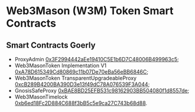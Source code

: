 # Web3Mason (W3M) Token Smart Contracts


## Smart Contracts Goerly
  - ProxyAdmin [0x3F2994442aEe19410C5E1b6D7C48006B499963c5](https://goerli.etherscan.io/address/0x3F2994442aEe19410C5E1b6D7C48006B499963c5);
  - Web3MasonToken Implementation V1 [0xA78D615349Cd80869c11b07De70eBa56eBB6846C](https://goerli.etherscan.io/address/0xA78D615349Cd80869c11b07De70eBa56eBB6846C);
  - Web3MasonToken TransparentUpgradeableProxy [0xcB289B4200BA390D3e13f49dC78A076539F3A044](https://goerli.etherscan.io/token/0xcB289B4200BA390D3e13f49dC78A076539F3A044);
  - GnosisSafeProxy [0xBAE8BD25EFB531c98162903BB504080f1d8557de](https://goerli.etherscan.io/address/0xBAE8BD25EFB531c98162903BB504080f1d8557de);
  - Web3MasonTimelock [0xb6ed18Fc2D884C688f3bB5c5e9ca27C743b68d88](https://goerli.etherscan.io/address/0xb6ed18Fc2D884C688f3bB5c5e9ca27C743b68d88).
